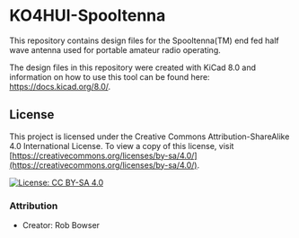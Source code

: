 # KO4HUI-Spooltenna
This repository contains design files for the Spooltenna(TM) end fed half wave antenna used for portable amateur radio operating.

The design files in this repository were created with KiCad 8.0 and information on how to use this tool can be found here: https://docs.kicad.org/8.0/.

## License

This project is licensed under the Creative Commons Attribution-ShareAlike 4.0 International License. To view a copy of this license, visit [https://creativecommons.org/licenses/by-sa/4.0/](https://creativecommons.org/licenses/by-sa/4.0/).

[![License: CC BY-SA 4.0](https://img.shields.io/badge/License-CC%20BY--SA%204.0-lightgrey.svg)](https://creativecommons.org/licenses/by-sa/4.0/)

### Attribution

- Creator: Rob Bowser

